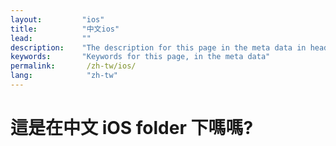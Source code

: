 ```yaml
---
layout:         "ios"
title:          "中文ios"
lead:           ""
description:    "The description for this page in the meta data in header."
keywords:       "Keywords for this page, in the meta data"
permalink:       /zh-tw/ios/
lang:            "zh-tw"
---
```

# 這是在中文 iOS folder 下嗎嗎?
